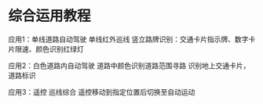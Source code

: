 # 综合运用教程
应用1：单线道路自动驾驶
单线红外巡线
竖立路牌识别：交通卡片指示牌、数字卡片限速、颜色识别红绿灯

应用2：白色道路内自动驾驶
道路中颜色识别道路范围寻路
识别地上交通卡片，道路标识

应用3：遥控 巡线综合
遥控移动到指定位置后切换至自动运动